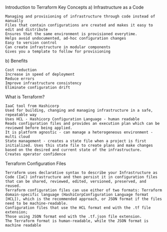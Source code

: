 Introduction to Terraform
Key Concepts
a) Infrastructure as a Code

    Managing and provisioning of infrastructure through code instead of manually
    Files that contain configurations are created and makes it easy to edit and distribute
    Ensures that the same environment is provisioned everytime.
    Helps avoid undocumented, ad-hoc configuration changes
    Easy to version control
    Can create infrastructure in modular components
    Gives you a template to follow for provisioning

b) Benefits

    Cost reduction
    Increase in speed of deployment
    Reduce errors
    Improve infrastructure consistency
    Eliminate configuration drift

What is Terraform?

    IaaC tool from Hashicorp
    Used for building, changing and managing infrastructure in a safe, repeatable way
    Uses HCL - Hashicorp Configuration Language - human readable
    Reads configuration files and provides an execution plan which can be reviewed before being applied.
    It is platform agnostic - can manage a heterogeneous environment - multi cloud
    State management - creates a state file when a project is first initialized. Uses this state file to create plans and make changes based on the desired and current state of the infrastructure.
    Creates operator confidence

Terraform Configuration Files

    Terraform uses declarative syntax to describe your Infrastructure as Code (IaC) infrastructure and then persist it in configuration files that can be shared, reviewed, edited, versioned, preserved, and reused.
    Terraform configuration files can use either of two formats: Terraform domain-specific language (HashiCorpConfiguration Language format [HCL]), which is the recommended approach, or JSON format if the files need to be machine-readable.
    Configuration files that use the HCL format end with the .tf file extension;
    Those using JSON format end with the .tf.json file extension.
    The Terraform format is human-readable, while the JSON format is machine readable

